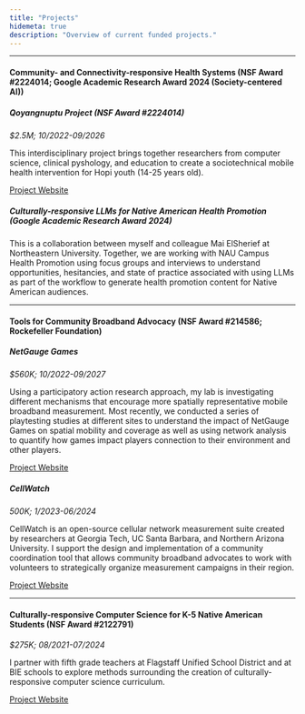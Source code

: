 ```yaml
---
title: "Projects"
hidemeta: true
description: "Overview of current funded projects."
---
```


--- 
#### Community- and Connectivity-responsive Health Systems (NSF Award #2224014; Google Academic Research Award 2024 (Society-centered AI))

##### Qoyangnuptu Project (NSF Award #2224014)


*$2.5M; 10/2022-09/2026*

This interdisciplinary project brings together researchers from computer science, clinical pyshology, and education to create a sociotechnical mobile health intervention for Hopi youth (14-25 years old). 

[Project Website](https://sites.google.com/nau.edu/qoyangnuptu/home)

##### Culturally-responsive LLMs for Native American Health Promotion (Google Academic Research Award 2024)

This is a collaboration between myself and colleague Mai ElSherief at Northeastern University. Together, we are working with NAU Campus Health Promotion using focus groups and interviews to understand opportunities, hesitancies, and state of practice associated with using LLMs as part of the workflow to generate health promotion content for Native American audiences.  


---

#### Tools for Community Broadband Advocacy (NSF Award #214586; Rockefeller Foundation)

##### NetGauge Games

*$560K; 10/2022-09/2027*

Using a participatory action research approach, my lab is investigating different mechanisms that encourage more spatially representative mobile broadband measurement. Most recently, we conducted a series of playtesting studies at different sites to understand the impact of NetGauge Games on spatial mobility and coverage as well as using network analysis to quantify how games impact players connection to their environment and other players.

[Project Website](https://sites.google.com/nau.edu/netgauge/home)


##### CellWatch

*500K; 1/2023-06/2024*

CellWatch is an open-source cellular network measurement suite created by researchers at Georgia Tech, UC Santa Barbara, and Northern Arizona University. I support the design and implementation of a community coordination tool that allows community broadband advocates to work with volunteers to strategically organize measurement campaigns in their region.

[Project Website](https://cellwatch.cc.gatech.edu/)

___

#### Culturally-responsive Computer Science for K-5 Native American Students (NSF Award #2122791)

*$275K; 08/2021-07/2024* 

I partner with fifth grade teachers at Flagstaff Unified School District and at BIE schools to explore methods surrounding the creation of culturally-responsive computer science curriculum.

[Project Website](https://sites.google.com/nau.edu/nau-fusd-cs4all/home)

